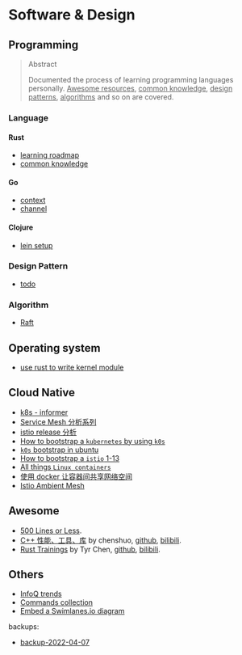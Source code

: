 # Software & Design

## Programming

<blockquote class="tip">
<p class="title">Abstract</p>
<p>Documented the process of learning programming languages personally. <ins>Awesome resources</ins>, <ins>common knowledge</ins>, <ins>design patterns</ins>, <ins>algorithms</ins> and so on are covered.</p>
</blockquote>

### Language

#### Rust

- [learning roadmap](/content/p/pl/rust-learning-roadmap.md)
- [common knowledge](/content/p/pl/rust-common-knowledge.md)

#### Go

- [context](/content/p/pl/go-context.md)
- [channel](/content/p/pl/go-chan.md)

#### Clojure

- [lein setup](/content/p/pl/clojure-lein-setup.md)

### Design Pattern

- [todo](/todo.md)

### Algorithm

- [Raft](/content/p/alg/raft.md)

## Operating system

- [use rust to write kernel module](/todo.md)

## Cloud Native

- [k8s - informer](/content/cloud-native/k8s-001-informer.md)
- [Service Mesh 分析系列](/todo.md)
- [istio release 分析](/content/cloud-native/istio-release-analysis.md)
- [How to bootstrap a `kubernetes` by using `k0s`](/content/cloud-native/k0s-bootstrap.md)
- [`k0s` bootstrap in ubuntu](/content/cloud-native/k0s-v1.26.3%2Bk0s.0-bootstrap.md)
- [How to bootstrap a `istio` 1-13](/content/cloud-native/istio-1-13-bootstrap.md)
- [All things `Linux containers`](/content/cloud-native/all-things-linux-containers.md)
- [使用 docker 让容器间共享网络空间](/content/cloud-native/share-network-namespace-in-docker-zh.md)
- [Istio Ambient Mesh](/content/cloud-native/istio-ambient-mesh.md)

## Awesome

- [500 Lines or Less](https://github.com/aosabook/500lines).
- [C++ 性能、工具、库](https://chenshuo.com/data/summit2022.pdf) by chenshuo, [github](https://github.com/chenshuo/muduo), [bilibili](https://space.bilibili.com/1356949475).
- [Rust Trainings](https://tyrchen.github.io/rust-training/) by Tyr Chen, [github](https://github.com/tyrchen), [bilibili](https://space.bilibili.com/39222989).

## Others

- [InfoQ trends](/content/infoq-trends.md)
- [Commands collection](/content/tips/useful-commands.md)
- [Embed a Swimlanes.io diagram](/content/tips/swimlanes.md)

<div class="grey-margin">
  <p>backups:</p>
  <ul>
    <li><a href="#content/backup-2022-04-07">backup-2022-04-07</a></li>
  </ul>
</div>
